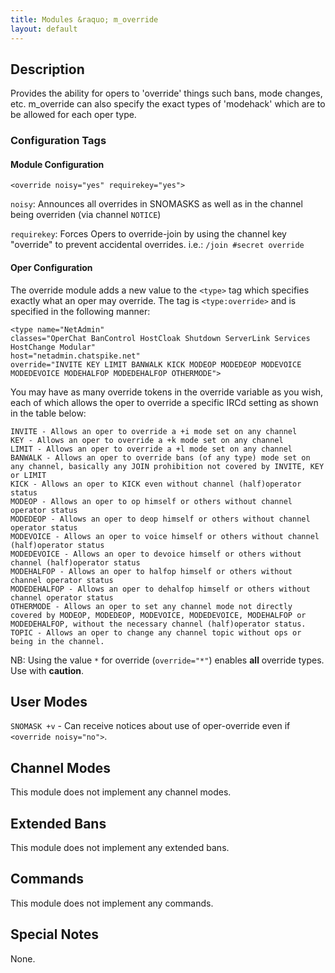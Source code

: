```yaml
---
title: Modules &raquo; m_override
layout: default
---
```


## Description

Provides the ability for opers to 'override' things such bans, mode changes, etc. 
m_override can also specify the exact types of 'modehack' which are to be allowed for each oper type. 

### Configuration Tags

#### Module Configuration

`<override noisy="yes" requirekey="yes">`

`noisy`: Announces all overrides in SNOMASKS as well as in the channel being overriden (via channel `NOTICE`)

`requirekey`: Forces Opers to override-join by using the channel key "override" to prevent accidental overrides. i.e.: `/join #secret override`

#### Oper Configuration

The override module adds a new value to the `<type>` tag which specifies exactly what an oper may override. The tag is `<type:override>` and is specified in the following manner:

    <type name="NetAdmin"
    classes="OperChat BanControl HostCloak Shutdown ServerLink Services HostChange Modular"
    host="netadmin.chatspike.net"
    override="INVITE KEY LIMIT BANWALK KICK MODEOP MODEDEOP MODEVOICE MODEDEVOICE MODEHALFOP MODEDEHALFOP OTHERMODE">

You may have as many override tokens in the override variable as you wish, each of which allows the oper to override a specific IRCd setting as shown in the table below:

    INVITE - Allows an oper to override a +i mode set on any channel
    KEY - Allows an oper to override a +k mode set on any channel
    LIMIT - Allows an oper to override a +l mode set on any channel
    BANWALK - Allows an oper to override bans (of any type) mode set on any channel, basically any JOIN prohibition not covered by INVITE, KEY or LIMIT
    KICK - Allows an oper to KICK even without channel (half)operator status
    MODEOP - Allows an oper to op himself or others without channel operator status
    MODEDEOP - Allows an oper to deop himself or others without channel operator status
    MODEVOICE - Allows an oper to voice himself or others without channel (half)operator status
    MODEDEVOICE - Allows an oper to devoice himself or others without channel (half)operator status
    MODEHALFOP - Allows an oper to halfop himself or others without channel operator status
    MODEDEHALFOP - Allows an oper to dehalfop himself or others without channel operator status
    OTHERMODE - Allows an oper to set any channel mode not directly covered by MODEOP, MODEDEOP, MODEVOICE, MODEDEVOICE, MODEHALFOP or MODEDEHALFOP, without the necessary channel (half)operator status.
    TOPIC - Allows an oper to change any channel topic without ops or being in the channel. 

NB: Using the value `*` for override (`override="*"`) enables **all** override types. Use with **caution**.

## User Modes

`SNOMASK +v` - Can receive notices about use of oper-override even if `<override noisy="no">`. 

## Channel Modes

This module does not implement any channel modes.

## Extended Bans

This module does not implement any extended bans.

## Commands

This module does not implement any commands.

## Special Notes

None.
